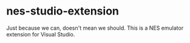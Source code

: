 # nes-studio-extension
Just because we can, doesn't mean we should. This is a NES emulator extension for Visual Studio.
